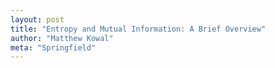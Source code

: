 ```yaml
---
layout: post
title: "Entropy and Mutual Information: A Brief Overview"
author: "Matthew Kowal"
meta: "Springfield"
--- 
```

